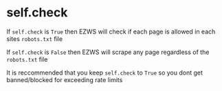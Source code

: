# self.check

If `self.check` is `True` then EZWS will check if each page is allowed in each sites `robots.txt` file

If `self.check` is `False` then EZWS will scrape any page regardless of the `robots.txt` file

It is reccommended that you keep `self.check` to `True` so you dont get banned/blocked for exceeding rate limits
